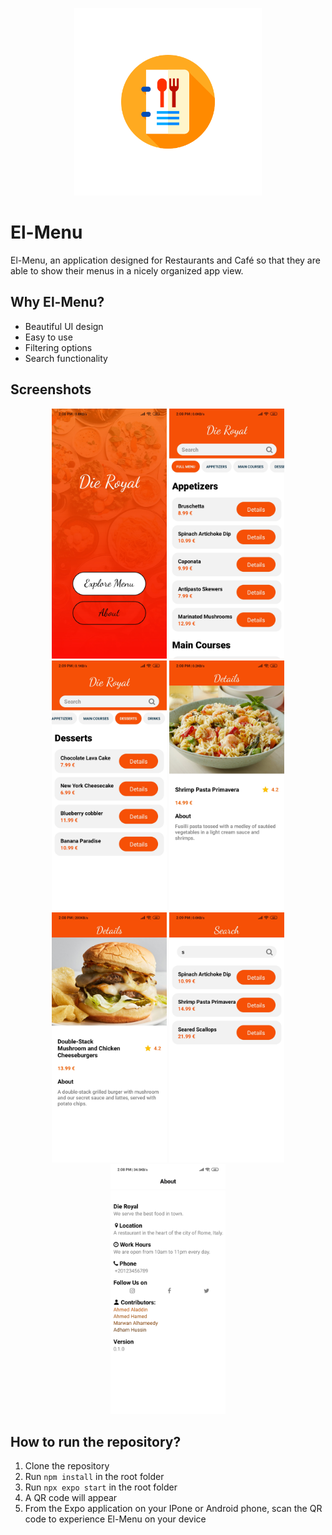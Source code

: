 <p align="center">
  <img src="./assets/icon.png" alt="Home" height="300"/>
</p>

# El-Menu 
El-Menu, an application designed for Restaurants and Café so that they are able to show their menus in a nicely organized app view.

## Why El-Menu?
- Beautiful UI design
- Easy to use
- Filtering options
- Search functionality

## Screenshots
<p align="center">
  <img src="./imgs/home.jpg" alt="Home" height="400"/>
  <img src="./imgs/menu.jpg" alt="Menu" height="400"/>
  <img src="./imgs/filtering.jpg" alt="Filtering Functionality" height="400"/>
  <img src="./imgs/dish1.jpg" alt="Past" height="400"/>
  <img src="./imgs/dish2.jpg" alt="Burger" height="400"/>
  <img src="./imgs/search.jpg" alt="Search" height="400"/>
  <img src="./imgs/about.jpg" alt="About" height="400"/>
</p>


## How to run the repository?
1. Clone the repository
2. Run `npm install` in the root folder
3. Run `npx expo start` in the root folder
4. A QR code will appear
5. From the Expo application on your IPone or Android phone, scan the QR code to experience El-Menu on your device